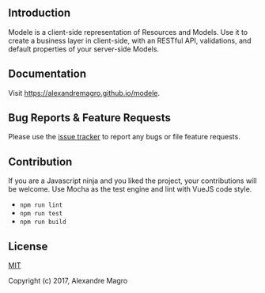 ## Introduction

Modele is a client-side representation of Resources and Models.
Use it to create a business layer in client-side, with an RESTful API, validations, and default properties of your server-side Models.

## Documentation

Visit https://alexandremagro.github.io/modele.

## Bug Reports & Feature Requests

Please use the [issue tracker](https://github.com/alexandremagro/modele/issues) to report any bugs or file feature requests.

## Contribution

If you are a Javascript ninja and you liked the project, your contributions will be welcome.
Use Mocha as the test engine and lint with VueJS code style.

  - `npm run lint`
  - `npm run test`
  - `npm run build`

## License

[MIT](http://opensource.org/licenses/MIT)

Copyright (c) 2017, Alexandre Magro